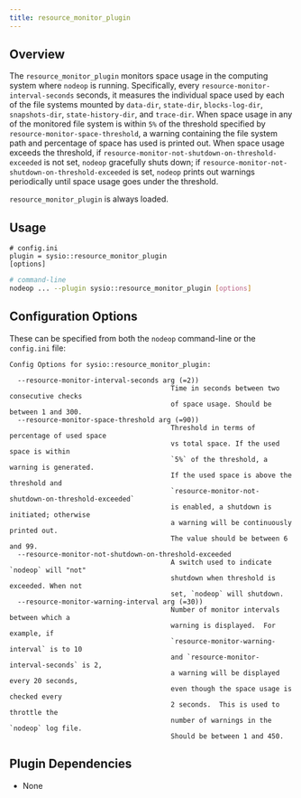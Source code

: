 ```yaml
---
title: resource_monitor_plugin
---
```


## Overview

The `resource_monitor_plugin` monitors space usage in the computing system where `nodeop` is running. Specifically, every `resource-monitor-interval-seconds` seconds,
it measures the individual space used by each of the file systems mounted
by `data-dir`, `state-dir`, `blocks-log-dir`, `snapshots-dir`,
`state-history-dir`, and `trace-dir`.
When space usage in any of the monitored file system is within `5%` of the threshold
specified by `resource-monitor-space-threshold`, a warning containing the file system
path and percentage of space has used is printed out.
When space usage exceeds the threshold,
if `resource-monitor-not-shutdown-on-threshold-exceeded` is not set,
`nodeop` gracefully shuts down; if `resource-monitor-not-shutdown-on-threshold-exceeded` is set, `nodeop` prints out warnings periodically
until space usage goes under the threshold.

`resource_monitor_plugin` is always loaded.

## Usage

```console
# config.ini
plugin = sysio::resource_monitor_plugin
[options]
```

```sh
# command-line
nodeop ... --plugin sysio::resource_monitor_plugin [options]
```

## Configuration Options

These can be specified from both the `nodeop` command-line or the `config.ini` file:

```console
Config Options for sysio::resource_monitor_plugin:

  --resource-monitor-interval-seconds arg (=2))
                                        Time in seconds between two consecutive checks
                                        of space usage. Should be between 1 and 300.
  --resource-monitor-space-threshold arg (=90))
                                        Threshold in terms of percentage of used space
                                        vs total space. If the used space is within
                                        `5%` of the threshold, a warning is generated.
                                        If the used space is above the threshold and
                                        `resource-monitor-not-shutdown-on-threshold-exceeded`
                                        is enabled, a shutdown is initiated; otherwise
                                        a warning will be continuously printed out.
                                        The value should be between 6 and 99.
  --resource-monitor-not-shutdown-on-threshold-exceeded
                                        A switch used to indicate `nodeop` will "not"
                                        shutdown when threshold is exceeded. When not
                                        set, `nodeop` will shutdown.
  --resource-monitor-warning-interval arg (=30))
                                        Number of monitor intervals between which a
                                        warning is displayed.  For example, if
                                        `resource-monitor-warning-interval` is to 10
                                        and `resource-monitor-interval-seconds` is 2,
                                        a warning will be displayed every 20 seconds,
                                        even though the space usage is checked every
                                        2 seconds.  This is used to throttle the
                                        number of warnings in the `nodeop` log file.
                                        Should be between 1 and 450.
```

## Plugin Dependencies

* None
